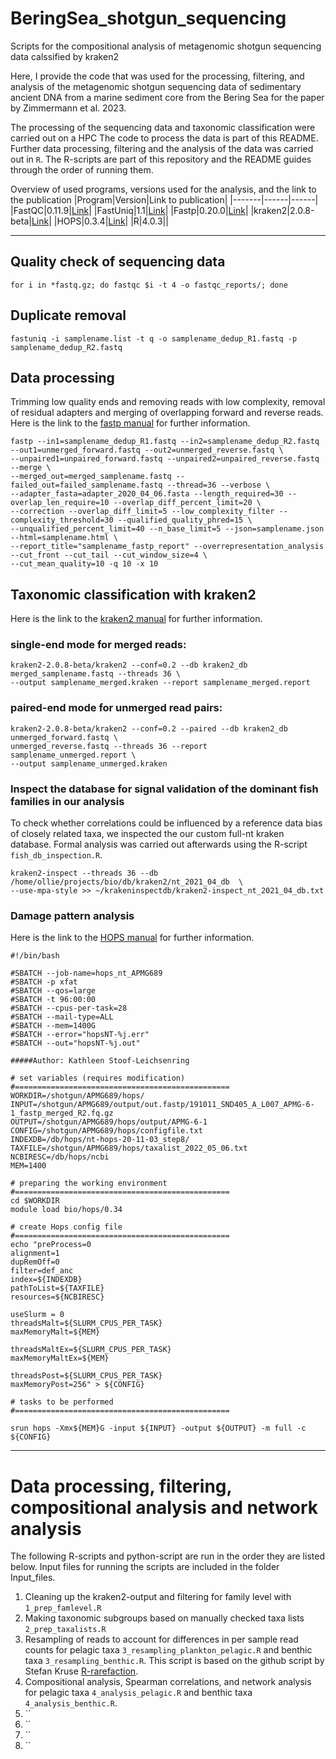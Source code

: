 # BeringSea_shotgun_sequencing
Scripts for the compositional analysis of metagenomic shotgun sequencing data calssified by kraken2

Here, I provide the code that was used for the processing, filtering, and analysis of the metagenomic shotgun sequencing data of sedimentary ancient DNA from a marine sediment core from the Bering Sea for the paper by Zimmermann et al. 2023. 

The processing of the sequencing data and taxonomic classification were carried out on a HPC 
The code to process the data is part of this README. Further data processing, filtering and the analysis of the data was carried out in `R`. The R-scripts are part of this repository and the README guides through the order of running them.



Overview of used programs, versions used for the analysis, and the link to the publication
|Program|Version|Link to publication|
|-------|------|------|
|FastQC|0.11.9|[Link](https://www.bioinformatics.babraham.ac.uk/projects/fastqc/)|
|FastUniq|1.1|[Link](https://journals.plos.org/plosone/article?id=10.1371/journal.pone.0052249)|
|Fastp|0.20.0|[Link](https://www.ncbi.nlm.nih.gov/pmc/articles/PMC6129281/)|
|kraken2|2.0.8-beta|[Link](https://genomebiology.biomedcentral.com/articles/10.1186/s13059-019-1891-0)|
|HOPS|0.3.4|[Link](https://genomebiology.biomedcentral.com/articles/10.1186/s13059-019-1903-0#:~:text=HOPS%20is%20a%20versatile%20tool%20for%20high-throughput%20screening,enables%20large-scale%20metagenomic%20analyses%20of%20complex%20biological%20systems.)|
|R|4.0.3||


---


## Quality check of sequencing data

```
for i in *fastq.gz; do fastqc $i -t 4 -o fastqc_reports/; done
```

## Duplicate removal
```
fastuniq -i samplename.list -t q -o samplename_dedup_R1.fastq -p samplename_dedup_R2.fastq
```

## Data processing
Trimming low quality ends and removing reads with low complexity, removal of residual adapters and merging of overlapping forward and reverse reads.
Here is the link to the [fastp manual]() for further information.
```
fastp --in1=samplename_dedup_R1.fastq --in2=samplename_dedup_R2.fastq --out1=unmerged_forward.fastq --out2=unmerged_reverse.fastq \
--unpaired1=unpaired_forward.fastq --unpaired2=unpaired_reverse.fastq --merge \
--merged_out=merged_samplename.fastq --failed_out=failed_samplename.fastq --thread=36 --verbose \
--adapter_fasta=adapter_2020_04_06.fasta --length_required=30 --overlap_len_require=10 --overlap_diff_percent_limit=20 \
--correction --overlap_diff_limit=5 --low_complexity_filter --complexity_threshold=30 --qualified_quality_phred=15 \
--unqualified_percent_limit=40 --n_base_limit=5 --json=samplename.json --html=samplename.html \
--report_title="samplename_fastp_report" --overrepresentation_analysis  --cut_front --cut_tail --cut_window_size=4 \
--cut_mean_quality=10 -q 10 -x 10
```

## Taxonomic classification with kraken2

Here is the link to the [kraken2 manual](https://github.com/DerrickWood/kraken2/blob/master/docs/MANUAL.markdown) for further information.

### single-end mode for merged reads:
```
kraken2-2.0.8-beta/kraken2 --conf=0.2 --db kraken2_db merged_samplename.fastq --threads 36 \
--output samplename_merged.kraken --report samplename_merged.report
```

### paired-end mode for unmerged read pairs: 
```
kraken2-2.0.8-beta/kraken2 --conf=0.2 --paired --db kraken2_db unmerged_forward.fastq \
unmerged_reverse.fastq --threads 36 --report samplename_unmerged.report \
--output samplename_unmerged.kraken 
```

### Inspect the database for signal validation of the dominant fish families in our analysis
To check whether correlations could be influenced by a reference data bias of closely related taxa, we inspected the our custom full-nt kraken database.
Formal analysis was carried out afterwards using the R-script `fish_db_inspection.R`.
```
kraken2-inspect --threads 36 --db /home/ollie/projects/bio/db/kraken2/nt_2021_04_db  \
--use-mpa-style >> ~/krakeninspectdb/kraken2-inspect_nt_2021_04_db.txt
```

### Damage pattern analysis
Here is the link to the [HOPS manual]() for further information.

```
#!/bin/bash 

#SBATCH --job-name=hops_nt_APMG689
#SBATCH -p xfat
#SBATCH --qos=large
#SBATCH -t 96:00:00 
#SBATCH --cpus-per-task=28
#SBATCH --mail-type=ALL
#SBATCH --mem=1400G 
#SBATCH --error="hopsNT-%j.err"
#SBATCH --out="hopsNT-%j.out"

#####Author: Kathleen Stoof-Leichsenring

# set variables (requires modification)
#================================================
WORKDIR=/shotgun/APMG689/hops/
INPUT=/shotgun/APMG689/output/out.fastp/191011_SND405_A_L007_APMG-6-1_fastp_merged_R2.fq.gz
OUTPUT=/shotgun/APMG689/hops/output/APMG-6-1
CONFIG=/shotgun/APMG689/hops/configfile.txt
INDEXDB=/db/hops/nt-hops-20-11-03_step8/
TAXFILE=/shotgun/APMG689/hops/taxalist_2022_05_06.txt
NCBIRESC=/db/hops/ncbi
MEM=1400

# preparing the working environment
#================================================
cd $WORKDIR
module load bio/hops/0.34

# create Hops config file
#================================================
echo "preProcess=0 
alignment=1 
dupRemOff=0 
filter=def_anc 
index=${INDEXDB}
pathToList=${TAXFILE}
resources=${NCBIRESC}

useSlurm = 0
threadsMalt=${SLURM_CPUS_PER_TASK}
maxMemoryMalt=${MEM}

threadsMaltEx=${SLURM_CPUS_PER_TASK}
maxMemoryMaltEx=${MEM}

threadsPost=${SLURM_CPUS_PER_TASK}
maxMemoryPost=256" > ${CONFIG}

# tasks to be performed
#================================================

srun hops -Xmx${MEM}G -input ${INPUT} -output ${OUTPUT} -m full -c ${CONFIG} 

```

---
# Data processing, filtering, compositional analysis and network analysis

The following R-scripts and python-script are run in the order they are listed below. Input files for running the scripts are included in the folder Input_files.

1. Cleaning up the kraken2-output and filtering for family level with  `1_prep_famlevel.R`
2. Making taxonomic subgroups based on manually checked taxa lists `2_prep_taxalists.R`
3. Resampling of reads to account for differences in per sample read counts for pelagic taxa `3_resampling_plankton_pelagic.R` and benthic taxa `3_resampling_benthic.R`. This script is based on the github script by Stefan Kruse [R-rarefaction](https://github.com/StefanKruse/R_Rarefaction).
4. Compositional analysis, Spearman correlations, and network analysis for pelagic taxa `4_analysis_pelagic.R` and benthic taxa `4_analysis_benthic.R`.
5. ``
6. ``
7. ``
8. ``



